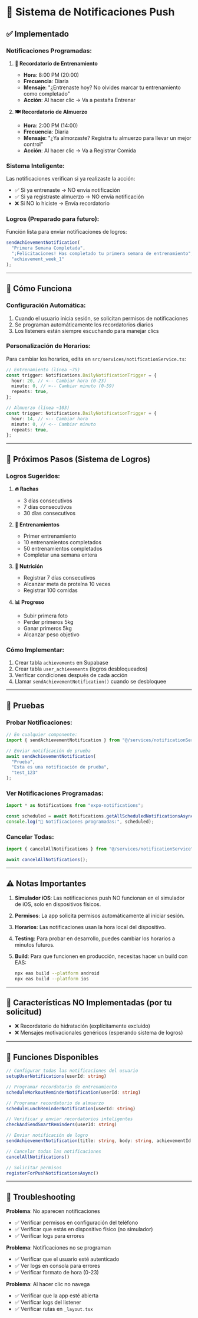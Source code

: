 # 🔔 Sistema de Notificaciones Push

## ✅ Implementado

### **Notificaciones Programadas:**

1. **💪 Recordatorio de Entrenamiento**

   - **Hora**: 8:00 PM (20:00)
   - **Frecuencia**: Diaria
   - **Mensaje**: "¿Entrenaste hoy? No olvides marcar tu entrenamiento como completado"
   - **Acción**: Al hacer clic → Va a pestaña Entrenar

2. **🍽️ Recordatorio de Almuerzo**
   - **Hora**: 2:00 PM (14:00)
   - **Frecuencia**: Diaria
   - **Mensaje**: "¿Ya almorzaste? Registra tu almuerzo para llevar un mejor control"
   - **Acción**: Al hacer clic → Va a Registrar Comida

### **Sistema Inteligente:**

Las notificaciones verifican si ya realizaste la acción:

- ✅ Si ya entrenaste → NO envía notificación
- ✅ Si ya registraste almuerzo → NO envía notificación
- ❌ Si NO lo hiciste → Envía recordatorio

### **Logros (Preparado para futuro):**

Función lista para enviar notificaciones de logros:

```typescript
sendAchievementNotification(
  "Primera Semana Completada",
  "¡Felicitaciones! Has completado tu primera semana de entrenamiento",
  "achievement_week_1"
);
```

---

## 📱 Cómo Funciona

### **Configuración Automática:**

1. Cuando el usuario inicia sesión, se solicitan permisos de notificaciones
2. Se programan automáticamente los recordatorios diarios
3. Los listeners están siempre escuchando para manejar clics

### **Personalización de Horarios:**

Para cambiar los horarios, edita en `src/services/notificationService.ts`:

```typescript
// Entrenamiento (línea ~75)
const trigger: Notifications.DailyNotificationTrigger = {
  hour: 20, // <-- Cambiar hora (0-23)
  minute: 0, // <-- Cambiar minuto (0-59)
  repeats: true,
};

// Almuerzo (línea ~103)
const trigger: Notifications.DailyNotificationTrigger = {
  hour: 14, // <-- Cambiar hora
  minute: 0, // <-- Cambiar minuto
  repeats: true,
};
```

---

## 🚀 Próximos Pasos (Sistema de Logros)

### Logros Sugeridos:

1. **🔥 Rachas**

   - 3 días consecutivos
   - 7 días consecutivos
   - 30 días consecutivos

2. **💪 Entrenamientos**

   - Primer entrenamiento
   - 10 entrenamientos completados
   - 50 entrenamientos completados
   - Completar una semana entera

3. **🥗 Nutrición**

   - Registrar 7 días consecutivos
   - Alcanzar meta de proteína 10 veces
   - Registrar 100 comidas

4. **📊 Progreso**
   - Subir primera foto
   - Perder primeros 5kg
   - Ganar primeros 5kg
   - Alcanzar peso objetivo

### Cómo Implementar:

1. Crear tabla `achievements` en Supabase
2. Crear tabla `user_achievements` (logros desbloqueados)
3. Verificar condiciones después de cada acción
4. Llamar `sendAchievementNotification()` cuando se desbloquee

---

## 🧪 Pruebas

### **Probar Notificaciones:**

```typescript
// En cualquier componente:
import { sendAchievementNotification } from "@/services/notificationService";

// Enviar notificación de prueba
await sendAchievementNotification(
  "Prueba",
  "Esta es una notificación de prueba",
  "test_123"
);
```

### **Ver Notificaciones Programadas:**

```typescript
import * as Notifications from "expo-notifications";

const scheduled = await Notifications.getAllScheduledNotificationsAsync();
console.log("📅 Notificaciones programadas:", scheduled);
```

### **Cancelar Todas:**

```typescript
import { cancelAllNotifications } from "@/services/notificationService";

await cancelAllNotifications();
```

---

## ⚠️ Notas Importantes

1. **Simulador iOS**: Las notificaciones push NO funcionan en el simulador de iOS, solo en dispositivos físicos.

2. **Permisos**: La app solicita permisos automáticamente al iniciar sesión.

3. **Horarios**: Las notificaciones usan la hora local del dispositivo.

4. **Testing**: Para probar en desarrollo, puedes cambiar los horarios a minutos futuros.

5. **Build**: Para que funcionen en producción, necesitas hacer un build con EAS:
   ```bash
   npx eas build --platform android
   npx eas build --platform ios
   ```

---

## 🎯 Características NO Implementadas (por tu solicitud)

- ❌ Recordatorio de hidratación (explícitamente excluido)
- ❌ Mensajes motivacionales genéricos (esperando sistema de logros)

---

## 📝 Funciones Disponibles

```typescript
// Configurar todas las notificaciones del usuario
setupUserNotifications(userId: string)

// Programar recordatorio de entrenamiento
scheduleWorkoutReminderNotification(userId: string)

// Programar recordatorio de almuerzo
scheduleLunchReminderNotification(userId: string)

// Verificar y enviar recordatorios inteligentes
checkAndSendSmartReminders(userId: string)

// Enviar notificación de logro
sendAchievementNotification(title: string, body: string, achievementId: string)

// Cancelar todas las notificaciones
cancelAllNotifications()

// Solicitar permisos
registerForPushNotificationsAsync()
```

---

## 🔧 Troubleshooting

**Problema**: No aparecen notificaciones

- ✅ Verificar permisos en configuración del teléfono
- ✅ Verificar que estás en dispositivo físico (no simulador)
- ✅ Verificar logs para errores

**Problema**: Notificaciones no se programan

- ✅ Verificar que el usuario esté autenticado
- ✅ Ver logs en consola para errores
- ✅ Verificar formato de hora (0-23)

**Problema**: Al hacer clic no navega

- ✅ Verificar que la app esté abierta
- ✅ Verificar logs del listener
- ✅ Verificar rutas en `_layout.tsx`
